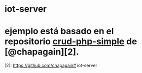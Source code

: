 
# iot-server



# ejemplo está basado en el repositorio [crud-php-simple][1] de [@chapagain][2].

[1]: https://github.com/chapagain/crud-php-simple
[2]: https://github.com/chapagain# iot-server

